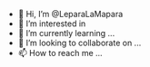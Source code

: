 - 👋 Hi, I’m @LeparaLaMapara
- 👀 I’m interested in 
- 🌱 I’m currently learning ...
- 💞️ I’m looking to collaborate on ...
- 📫 How to reach me ...

<!---
LeparaLaMapara/LeparaLaMapara is a ✨ special ✨ repository because its `README.md` (this file) appears on your GitHub profile.
You can click the Preview link to take a look at your changes.
--->

